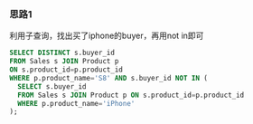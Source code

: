 ### 思路1

利用子查询，找出买了iphone的buyer，再用not in即可

```sql
SELECT DISTINCT s.buyer_id
FROM Sales s JOIN Product p
ON s.product_id=p.product_id
WHERE p.product_name='S8' AND s.buyer_id NOT IN (
  SELECT s.buyer_id
  FROM Sales s JOIN Product p ON s.product_id=p.product_id
  WHERE p.product_name='iPhone'
);
```
